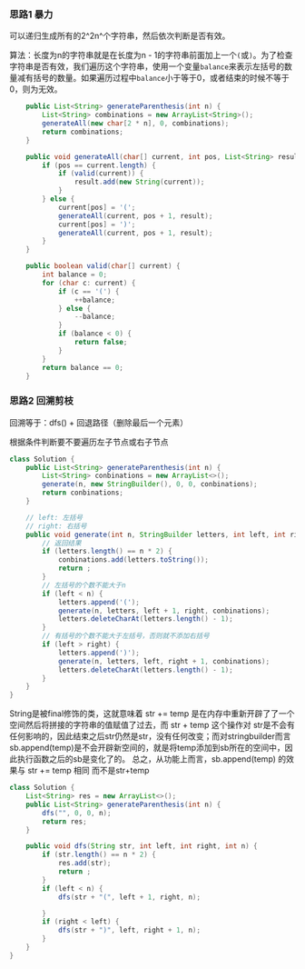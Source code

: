 ### 思路1 暴力

可以递归生成所有的2^2n^个字符串，然后依次判断是否有效。

算法：长度为n的字符串就是在长度为n - 1的字符串前面加上一个`(`或`)`。为了检查字符串是否有效，我们遍历这个字符串，使用一个变量`balance`来表示左括号的数量减有括号的数量。如果遍历过程中`balance`小于等于0，或者结束的时候不等于0，则为无效。

```java
	public List<String> generateParenthesis(int n) {
        List<String> combinations = new ArrayList<String>();
        generateAll(new char[2 * n], 0, combinations);
        return combinations;
    }

    public void generateAll(char[] current, int pos, List<String> result) {
        if (pos == current.length) {
            if (valid(current)) {
                result.add(new String(current));
            }
        } else {
            current[pos] = '(';
            generateAll(current, pos + 1, result);
            current[pos] = ')';
            generateAll(current, pos + 1, result);
        }
    }

    public boolean valid(char[] current) {
        int balance = 0;
        for (char c: current) {
            if (c == '(') {
                ++balance;
            } else {
                --balance;
            }
            if (balance < 0) {
                return false;
            }
        }
        return balance == 0;
    }
```

### 思路2 回溯剪枝

回溯等于：dfs() + 回退路径（删除最后一个元素）

根据条件判断要不要遍历左子节点或右子节点

```java
class Solution {
    public List<String> generateParenthesis(int n) {
        List<String> conbinations = new ArrayList<>();
        generate(n, new StringBuilder(), 0, 0, conbinations);
        return conbinations;
    }

    // left: 左括号
    // right: 右括号
    public void generate(int n, StringBuilder letters, int left, int right, List<String> conbinations) {
        // 返回结果
        if (letters.length() == n * 2) {
            conbinations.add(letters.toString());
            return ;
        }
        // 左括号的个数不能大于n
        if (left < n) {
            letters.append('(');
            generate(n, letters, left + 1, right, conbinations);
            letters.deleteCharAt(letters.length() - 1);
        }
        // 有括号的个数不能大于左括号，否则就不添加右括号
        if (left > right) {
            letters.append(')');
            generate(n, letters, left, right + 1, conbinations);
            letters.deleteCharAt(letters.length() - 1);
        }
    }
}
```

String是被final修饰的类，这就意味着 str += temp 是在内存中重新开辟了了一个空间然后将拼接的字符串的值赋值了过去，而 str + temp 这个操作对 str是不会有任何影响的，因此结束之后str仍然是str，没有任何改变；而对stringbuilder而言sb.append(temp)是不会开辟新空间的，就是将temp添加到sb所在的空间中，因此执行函数之后的sb是变化了的。 总之，从功能上而言，sb.append(temp) 的效果与 str += temp 相同 而不是str+temp

```java
class Solution {
    List<String> res = new ArrayList<>();
    public List<String> generateParenthesis(int n) {
        dfs("", 0, 0, n);
        return res;
    }

    public void dfs(String str, int left, int right, int n) {
        if (str.length() == n * 2) {
            res.add(str);
            return ;
        }
        if (left < n) {
            dfs(str + "(", left + 1, right, n);

        }
        if (right < left) {
            dfs(str + ")", left, right + 1, n);
        }
    }
}
```



